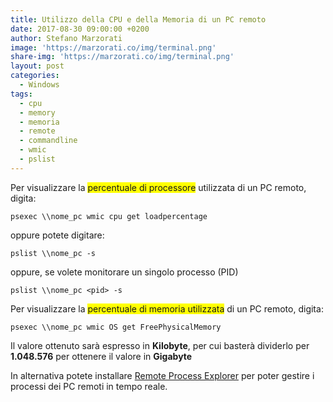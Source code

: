 ```yaml
---
title: Utilizzo della CPU e della Memoria di un PC remoto
date: 2017-08-30 09:00:00 +0200
author: Stefano Marzorati
image: 'https://marzorati.co/img/terminal.png'
share-img: 'https://marzorati.co/img/terminal.png'
layout: post
categories:
  - Windows
tags:
  - cpu
  - memory
  - memoria
  - remote
  - commandline
  - wmic
  - pslist
---
```

Per visualizzare la <span style="background-color:yellow">percentuale di processore</span> utilizzata di un PC remoto, digita:   

	psexec \\nome_pc wmic cpu get loadpercentage   
	
oppure potete digitare:   

	pslist \\nome_pc -s

oppure, se volete monitorare un singolo processo (PID)   

	pslist \\nome_pc <pid> -s

Per visualizzare la <span style="background-color:yellow">percentuale di memoria utilizzata</span> di un PC remoto, digita:   

	psexec \\nome_pc wmic OS get FreePhysicalMemory

Il valore ottenuto sarà espresso in **Kilobyte**, per cui basterà dividerlo per **1.048.576** per ottenere il valore in **Gigabyte**   

In alternativa potete installare <a href="https://lizardsystems.com/downloads/index.php#remote-process-explorer" target="_blank">Remote Process Explorer</a> per poter gestire i processi dei PC remoti in tempo reale.   
